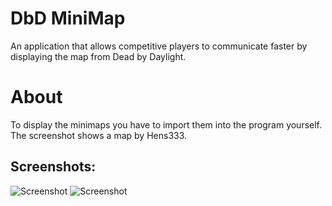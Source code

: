 # DbD MiniMap
An application that allows competitive players to communicate faster by displaying the map from Dead by Daylight.
# About
To display the minimaps you have to import them into the program yourself.
The screenshot shows a map by Hens333.

## Screenshots:<br />
![Screenshot](https://github.com/elefelen/DbD-MiniMap/blob/main/screenshots/1.png)
![Screenshot](https://github.com/elefelen/DbD-MiniMap/blob/main/screenshots/2.png)
